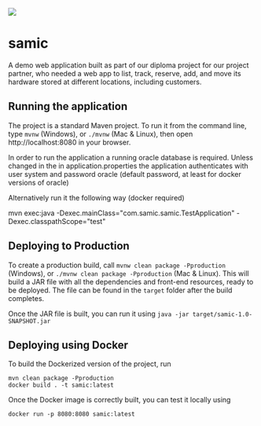 ![](src/main/resources/META-INF/resources/images/logo_samic.svg)
# samic

A demo web application built as part of our diploma project for our project partner, 
who needed a web app to list, track, reserve, add, and move its hardware stored at 
different locations, including customers.

## Running the application

The project is a standard Maven project. To run it from the command line,
type `mvnw` (Windows), or `./mvnw` (Mac & Linux), then open
http://localhost:8080 in your browser.

In order to run the application a running oracle database is required.
Unless changed in the in application.properties the application authenticates with user system and password oracle (default password, at least for docker versions of oracle)

Alternatively run it the following way (docker required) 

mvn exec:java -Dexec.mainClass="com.samic.samic.TestApplication" -Dexec.classpathScope="test"



## Deploying to Production

To create a production build, call `mvnw clean package -Pproduction` (Windows),
or `./mvnw clean package -Pproduction` (Mac & Linux).
This will build a JAR file with all the dependencies and front-end resources,
ready to be deployed. The file can be found in the `target` folder after the build completes.

Once the JAR file is built, you can run it using
`java -jar target/samic-1.0-SNAPSHOT.jar`


## Deploying using Docker

To build the Dockerized version of the project, run

```
mvn clean package -Pproduction
docker build . -t samic:latest
```

Once the Docker image is correctly built, you can test it locally using

```
docker run -p 8080:8080 samic:latest
```
